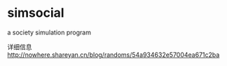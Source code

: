 simsocial
=========

a society simulation program

详细信息 http://nowhere.shareyan.cn/blog/randoms/54a934632e57004ea671c2ba